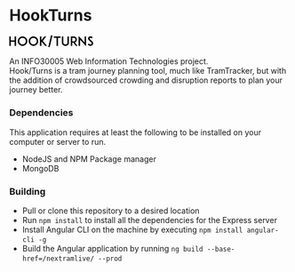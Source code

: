 # HookTurns

<img src="assets/img/logo_b.png" width="30%">

An INFO30005 Web Information Technologies project.  
Hook/Turns is a tram journey planning tool, much like TramTracker, but with the addition of crowdsourced crowding and disruption reports to plan your journey better.

### Dependencies
This application requires at least the following to be installed on your computer or server to run.
* NodeJS and NPM Package manager
* MongoDB

### Building
* Pull or clone this repository to a desired location
* Run `npm install` to install all the dependencies for the Express server
* Install Angular CLI on the machine by executing `npm install angular-cli -g`
* Build the Angular application by running `ng build --base-href=/nextramlive/ --prod`
